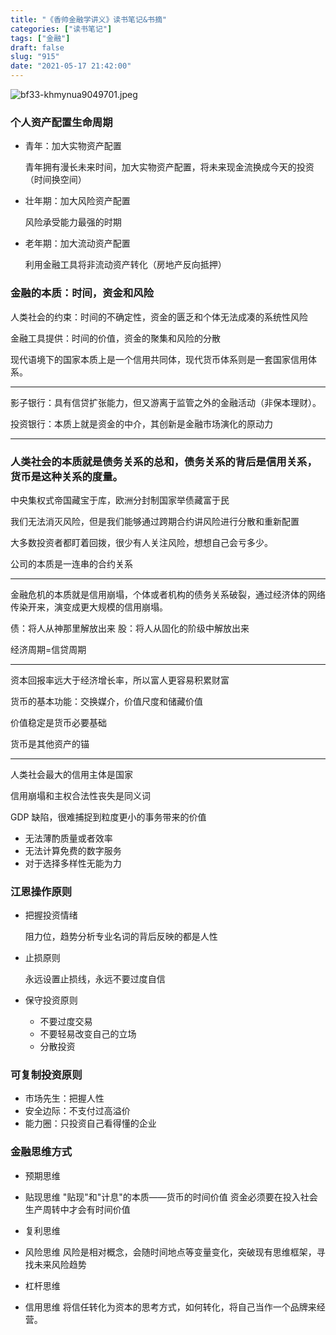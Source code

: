 ```yaml
---
title: "《香帅金融学讲义》读书笔记&书摘"
categories: ["读书笔记"]
tags: ["金融"]
draft: false
slug: "915"
date: "2021-05-17 21:42:00"
---
```


![bf33-khmynua9049701.jpeg](https://img.bi-bo.cn/2021/05/671283781.jpeg)

### 个人资产配置生命周期

- 青年：加大实物资产配置

  青年拥有漫长未来时间，加大实物资产配置，将未来现金流换成今天的投资（时间换空间）

- 壮年期：加大风险资产配置

  风险承受能力最强的时期

- 老年期：加大流动资产配置

  利用金融工具将非流动资产转化（房地产反向抵押）



### 金融的本质：时间，资金和风险

人类社会的约束：时间的不确定性，资金的匮乏和个体无法成凑的系统性风险

金融工具提供：时间的价值，资金的聚集和风险的分散



现代语境下的国家本质上是一个信用共同体，现代货币体系则是一套国家信用体系。

---

影子银行：具有信贷扩张能力，但又游离于监管之外的金融活动（非保本理财）。


投资银行：本质上就是资金的中介，其创新是金融市场演化的原动力


---

### 人类社会的本质就是债务关系的总和，债务关系的背后是信用关系，货币是这种关系的度量。

中央集权式帝国藏宝于库，欧洲分封制国家举债藏富于民


我们无法消灭风险，但是我们能够通过跨期合约讲风险进行分散和重新配置

大多数投资者都盯着回拨，很少有人关注风险，想想自己会亏多少。

公司的本质是一连串的合约关系

---

金融危机的本质就是信用崩塌，个体或者机构的债务关系破裂，通过经济体的网络传染开来，演变成更大规模的信用崩塌。

债：将人从神那里解放出来
股：将人从固化的阶级中解放出来


经济周期=信贷周期

---

资本回报率远大于经济增长率，所以富人更容易积累财富

货币的基本功能：交换媒介，价值尺度和储藏价值

价值稳定是货币必要基础

货币是其他资产的锚

---

人类社会最大的信用主体是国家

信用崩塌和主权合法性丧失是同义词



GDP 缺陷，很难捕捉到粒度更小的事务带来的价值

- 无法薄酌质量或者效率
- 无法计算免费的数字服务
- 对于选择多样性无能为力



### 江恩操作原则

- 把握投资情绪

  阻力位，趋势分析专业名词的背后反映的都是人性

- 止损原则

  永远设置止损线，永远不要过度自信

- 保守投资原则

  - 不要过度交易
  - 不要轻易改变自己的立场
  - 分散投资



### 可复制投资原则

- 市场先生：把握人性
- 安全边际：不支付过高溢价
- 能力圈：只投资自己看得懂的企业


### 金融思维方式

- 预期思维
- 贴现思维
	"贴现"和"计息"的本质——货币的时间价值
	资金必须要在投入社会生产周转中才会有时间价值

- 复利思维
- 风险思维
  风险是相对概念，会随时间地点等变量变化，突破现有思维框架，寻找未来风险趋势

- 杠杆思维

- 信用思维
   将信任转化为资本的思考方式，如何转化，将自己当作一个品牌来经营。
